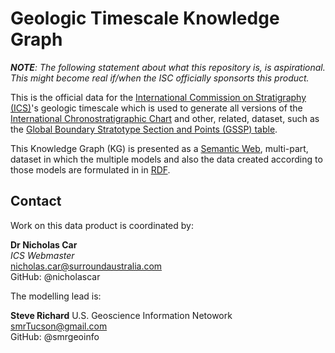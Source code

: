 # Geologic Timescale Knowledge Graph

_**NOTE**: The following statement about what this repository is, is aspirational. This might become real if/when the ISC officially sponsorts this product._

This is the official data for the [International Commission on Stratigraphy (ICS)](https://stratigraphy.org/)'s geologic timescale which is used to generate all versions of the [International Chronostratigraphic Chart](https://stratigraphy.org/chart) and other, related, dataset, such as the [Global Boundary Stratotype Section and Points (GSSP) table](https://stratigraphy.org/gssps/).

This Knowledge Graph (KG) is presented as a [Semantic Web](https://en.wikipedia.org/wiki/Semantic_Web), multi-part, dataset in which the multiple models and also the data created according to those models are formulated in in [RDF](https://www.w3.org/RDF/).

## Contact

Work on this data product is coordinated by:

**Dr Nicholas Car**  
_ICS Webmaster_  
nicholas.car@surroundaustralia.com  
GitHub: @nicholascar

The modelling lead is:

**Steve Richard**
U.S. Geoscience Information Netowork    
smrTucson@gmail.com  
GitHub: @smrgeoinfo  